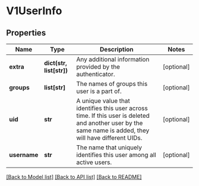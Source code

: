 # V1UserInfo

## Properties
Name | Type | Description | Notes
------------ | ------------- | ------------- | -------------
**extra** | **dict(str, list[str])** | Any additional information provided by the authenticator. | [optional] 
**groups** | **list[str]** | The names of groups this user is a part of. | [optional] 
**uid** | **str** | A unique value that identifies this user across time. If this user is deleted and another user by the same name is added, they will have different UIDs. | [optional] 
**username** | **str** | The name that uniquely identifies this user among all active users. | [optional] 

[[Back to Model list]](../README.md#documentation-for-models) [[Back to API list]](../README.md#documentation-for-api-endpoints) [[Back to README]](../README.md)


